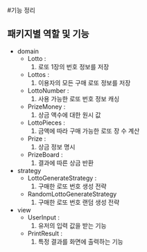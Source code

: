 #기능 정리

## 패키지별 역할 및 기능

- domain
  - Lotto : 
    1. 로또 1장의 번호 정보를 저장
  - Lottos :
    1. 이용자의 모든 구매 로또 정보를 저장
  - LottoNumber :
    1. 사용 가능한 로또 번호 정보 캐싱
  - PrizeMoney :
    1. 상금 액수에 대한 원시 값
  - LottoPieces :
    1. 금액에 따라 구매 가능한 로또 장 수 계산
  - Prize :
    1. 상금 정보 명시
  - PrizeBoard :
    1. 결과에 따른 상금 반환
- strategy 
  - LottoGenerateStrategy :
    1. 구매한 로또 번호 생성 전략
  - RandomLottoGenerateStrategy
    1. 구매한 로또 번호 랜덤 생성 전략
- view
  - UserInput :
    1. 유저의 입력 값을 받는 기능
  - PrintResult :
    1. 특정 결과를 화면에 출력하는 기능